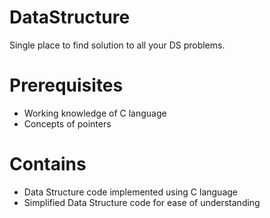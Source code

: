 # DataStructure
Single place to find solution to all your DS problems.

# Prerequisites
  - Working knowledge of C language
  - Concepts of pointers

# Contains
  - Data Structure code implemented using C language
  - Simplified Data Structure code for ease of understanding
